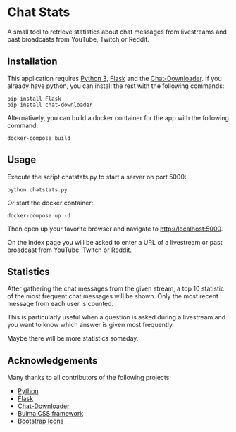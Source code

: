 # Chat Stats
A small tool to retrieve statistics about chat messages from livestreams and past broadcasts from YouTube, Twitch or Reddit.

## Installation

This application requires [Python 3](https://www.python.org/), [Flask](https://palletsprojects.com/p/flask/) and the [Chat-Downloader](https://github.com/xenova/chat-downloader). If you already have python, you can install the rest with the following commands:

    pip install Flask
    pip install chat-downloader

Alternatively, you can build a docker container for the app with the following command:

    docker-compose build

## Usage

Execute the script chatstats.py to start a server on port 5000:

    python chatstats.py

Or start the docker container:

    docker-compose up -d

Then open up your favorite browser and navigate to [http://localhost:5000](http://localhost:5000).

On the index page you will be asked to enter a URL of a livestream or past broadcast from YouTube, Twitch or Reddit.

## Statistics

After gathering the chat messages from the given stream, a top 10 statistic of the most frequent chat messages will be shown. Only the most recent message from each user is counted.

This is particularly useful when a question is asked during a livestream and you want to know which answer is given most frequently.

Maybe there will be more statistics someday.

## Acknowledgements

Many thanks to all contributors of the following projects:

 * [Python](https://www.python.org/)
 * [Flask](https://palletsprojects.com/p/flask/)
 * [Chat-Downloader](https://github.com/xenova/chat-downloader)
 * [Bulma CSS framework](https://bulma.io/)
 * [Bootstrap Icons](https://icons.getbootstrap.com/)
